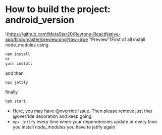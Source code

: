 # How to build the project: android_version

!(https://github.com/MetaStar20/Revtone-ReactNative-app/blob/master/preview.png?raw=true "Preview")First of all install node_modules using

```sh
npm install 
or
yarn install
```


and then
```sh
npx jetify
```

finally
```sh
npm start
```


- Here, you may have @override issue. Then please remove just that @override decoration and keep going
- <code>npx jetify</code> every time when your dependencies update or every time you install node_modules you have to jetify again

